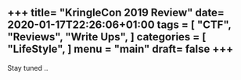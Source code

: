 +++
title= "KringleCon 2019 Review"
date= 2020-01-17T22:26:06+01:00
tags = [
    "CTF",
    "Reviews",
    "Write Ups",
]
categories = [
    "LifeStyle",
]
menu = "main"
draft= false
+++
---

Stay tuned ..
